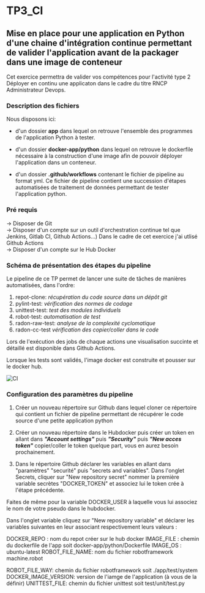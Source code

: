# TP3_CI
## Mise en place pour une application en Python d'une chaine d'intégration continue permettant de valider l'application avant de la packager dans une image de conteneur
Cet exercice permettra de valider vos compétences pour l'activité type 2 Déployer en continu une applicaton dans le cadre du titre RNCP Administrateur Devops.

### Description des fichiers 
Nous disposons ici: 

* d'un dossier **app** dans lequel on retrouve l'ensemble des programmes de l'application Python à tester. 

* d'un dossier **docker-app/python** dans lequel on retrouve le dockerfile nécessaire à la construction d'une image afin de pouvoir déployer l'application dans un conteneur. 

* d'un dossier **.github/workflows** contenant le fichier de pipeline au format yml. Ce fichier de pipeline contient une succession d'étapes automatisées de traitement de données permettant de tester l'application python.

### Pré requis 
-> Disposer de Git  
-> Disposer d'un compte sur un outil d'orchestration continue tel que Jenkins, Gitlab CI, Github Actions...) Dans le cadre de cet exercice j'ai utlisé Github Actions    
-> Disposer d'un compte sur le Hub Docker  

### Schéma de présentation des étapes du pipeline 
Le pipeline de ce TP permet de lancer une suite de tâches de manières automatisées, dans l'ordre:  
1. repot-clone: *récupération du code source dans un dépôt git*
2. pylint-test: *vérification des normes de codage*  
3. unittest-test: *test des modules individuels*  
4. robot-test: *automatisation de test*
5. radon-raw-test: *analyse de la complexité cyclomatique*
6. radon-cc-test *vérification des copier/coller dans le code*

Lors de l'exécution des jobs de chaque actions une visualisation succinte et détaillé est disponible dans Github Actions.  

Lorsque les tests sont validés, l'image docker est construite et pousser sur le docker hub.  

![CI](https://github.com/AZARZARSoukaina/TP3_CI/assets/105217130/6b15bc63-76e5-49a4-8562-f528d3696408)

### Configuration des paramètres du pipeline
1. Créer un nouveau répertoire sur Github dans lequel cloner ce répertoire
qui contient un fichier de pipeline permettant de récupérer le code source
d'une petite application python


3. Créer un nouveau répertoire dans le Hubdocker puis créer un token 
en allant dans ***"Account settings"*** puis ***"Security"*** puis ***"New acces token"*** 
copier/coller le token quelque part, vous en aurez besoin prochainement. 

4. Dans le répertoire Github déclarer les variables en allant dans "paramètres"
"securité" puis "secrets and variables". 
Dans l'onglet Secrets, cliquer sur "New repository secret" nommer la 
première variable secrètes "DOCKER_TOKEN" et associez lui le token crée à
l'étape précédente. 

Faites de même pour la variable DOCKER_USER à laquelle vous lui associez 
le nom de votre pseudo dans le hubdocker. 

Dans l'onglet variable cliquez sur "New repository variable" 
et déclarer les variables suivantes en leur associant respectivement
leurs valeurs : 

DOCKER_REPO : nom du repot créer sur le hub docker
IMAGE_FILE : chemin du dockerfile de l'app soit docker-app/python/Dockerfile
IMAGE_OS : ubuntu-latest
ROBOT_FILE_NAME: nom du fichier robotframework machine.robot

ROBOT_FILE_WAY: chemin du fichier robotframework soit ./app/test/system
DOCKER_IMAGE_VERSION: version de l'iamge de l'application (à vous de la définir)
UNITTEST_FILE: chemin du fichier unittest soit test/unit/test.py

